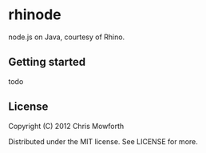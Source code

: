 # rhinode

node.js on Java, courtesy of Rhino.

## Getting started

todo

## License

Copyright (C) 2012 Chris Mowforth

Distributed under the MIT license. See LICENSE for more.
